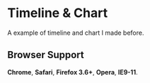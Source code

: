 # Timeline & Chart
A example of timeline and chart I made before.

## Browser Support

__Chrome__, __Safari__, __Firefox 3.6+__, __Opera__, __IE9-11__.  
